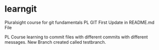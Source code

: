 # learngit
Pluralsight course for git fundamentals
PL GIT First Update in README.md File

PL Course learning to commit files with different commits with different messages.
New Branch created called testbranch.
